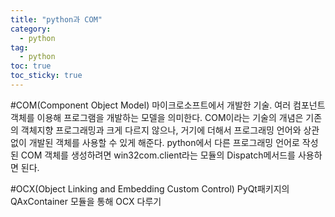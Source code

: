 ```yaml
---
title: "python과 COM"
category:
  - python
tag:
  - python
toc: true
toc_sticky: true
---
```


#COM(Component Object Model)
마이크로소프트에서 개발한 기술. 여러 컴포넌트 객체를 이용해 프로그램을 개발하는 모델을 의미한다. COM이라는 기술의 개념은 기존의 객체지향 프로그래밍과 크게 다르지 않으나, 거기에 더해서 프로그래밍 언어와 상관없이 개발된 객체를 사용할 수 있게 해준다.
python에서 다른 프로그래밍 언어로 작성된 COM 객체를 생성하려면 win32com.client라는 모듈의 Dispatch메서드를 사용하면 된다.

#OCX(Object Linking and Embedding Custom Control)
PyQt패키지의 QAxContainer 모듈을 통해 OCX 다루기
